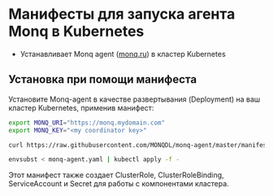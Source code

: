 # Манифесты для запуска агента Monq в Kubernetes

* Устанавливает Monq agent ([monq.ru](https://monq.ru)) в кластер Kubernetes

## Установка при помощи манифеста

Установите Monq-agent в качестве развертывания (Deployment) на ваш кластер Kubernetes, применив манифест:

```bash
export MONQ_URI="https://monq.mydomain.com"
export MONQ_KEY="<my coordinator key>"

curl https://raw.githubusercontent.com/MONQDL/monq-agent/master/manifests/monq-agent/monq-agent.yaml -o monq-agent.yaml 

envsubst < monq-agent.yaml | kubectl apply -f -
```

Этот манифест также создает ClusterRole, ClusterRoleBinding, ServiceAccount и Secret для работы с компонентами кластера.